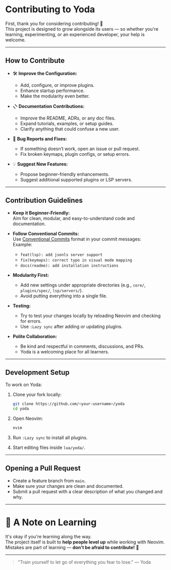 # Contributing to Yoda

First, thank you for considering contributing! 🎉  
This project is designed to grow alongside its users — so whether you're learning, experimenting, or an experienced developer, your help is welcome.

---

## How to Contribute

- 🛠 **Improve the Configuration:**  
  - Add, configure, or improve plugins.
  - Enhance startup performance.
  - Make the modularity even better.

- 🮩 **Documentation Contributions:**  
  - Improve the README, ADRs, or any doc files.
  - Expand tutorials, examples, or setup guides.
  - Clarify anything that could confuse a new user.

- 🐛 **Bug Reports and Fixes:**  
  - If something doesn’t work, open an issue or pull request.
  - Fix broken keymaps, plugin configs, or setup errors.

- 💡 **Suggest New Features:**  
  - Propose beginner-friendly enhancements.
  - Suggest additional supported plugins or LSP servers.

---

## Contribution Guidelines

- **Keep it Beginner-Friendly:**  
  Aim for clean, modular, and easy-to-understand code and documentation.

- **Follow Conventional Commits:**  
  Use [Conventional Commits](https://www.conventionalcommits.org/en/v1.0.0/) format in your commit messages:  
  Example:
  - `feat(lsp): add jsonls server support`
  - `fix(keymaps): correct typo in visual mode mapping`
  - `docs(readme): add installation instructions`

- **Modularity First:**  
  - Add new settings under appropriate directories (e.g., `core/`, `plugins/spec/`, `lsp/servers/`).
  - Avoid putting everything into a single file.

- **Testing:**  
  - Try to test your changes locally by reloading Neovim and checking for errors.
  - Use `:Lazy sync` after adding or updating plugins.

- **Polite Collaboration:**  
  - Be kind and respectful in comments, discussions, and PRs.
  - Yoda is a welcoming place for all learners.

---

## Development Setup

To work on Yoda:

1. Clone your fork locally:
   ```bash
   git clone https://github.com/<your-username>/yoda
   cd yoda
   ```

2. Open Neovim:
   ```bash
   nvim
   ```

3. Run `:Lazy sync` to install all plugins.

4. Start editing files inside `lua/yoda/`.

---

## Opening a Pull Request

- Create a feature branch from `main`.
- Make sure your changes are clean and documented.
- Submit a pull request with a clear description of what you changed and why.

---

# 🧠 A Note on Learning

It's okay if you're learning along the way.  
The project itself is built to **help people level up** while working with Neovim.  
Mistakes are part of learning — **don't be afraid to contribute!** 🚀

---

> "Train yourself to let go of everything you fear to lose." — Yoda


